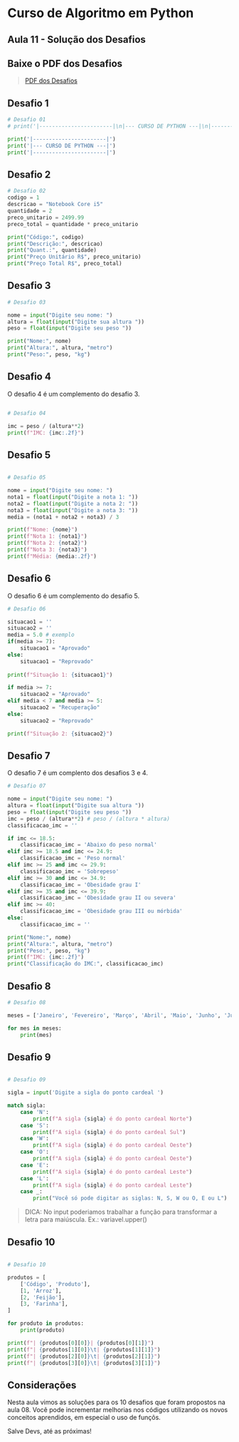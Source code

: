 # Curso de Algoritmo em Python

## Aula 11 - Solução dos Desafios

## Baixe o PDF dos Desafios

> [PDF dos Desafios](https://github.com/edsonmaia/curso-algoritmo-python/blob/main/pdf/curso-de-algoritmo-desafios-de-python-professor-edson-maia-2024.pdf)

## Desafio 1

~~~python
# Desafio 01
# print('|-----------------------|\n|--- CURSO DE PYTHON ---|\n|-----------------------|')

print('|-----------------------|')
print('|--- CURSO DE PYTHON ---|')
print('|-----------------------|')

~~~

## Desafio 2

~~~python
# Desafio 02
codigo = 1
descricao = "Notebook Core i5"
quantidade = 2
preco_unitario = 2499.99
preco_total = quantidade * preco_unitario

print("Código:", codigo)
print("Descrição:", descricao)
print("Quant.:", quantidade)
print("Preço Unitário R$", preco_unitario)
print("Preço Total R$", preco_total)

~~~

## Desafio 3

~~~python
# Desafio 03

nome = input("Digite seu nome: ")
altura = float(input("Digite sua altura "))
peso = float(input("Digite seu peso "))

print("Nome:", nome)
print("Altura:", altura, "metro")
print("Peso:", peso, "kg")

~~~

## Desafio 4

O desafio 4 é um complemento do desafio 3.

~~~python

# Desafio 04

imc = peso / (altura**2)
print(f"IMC: {imc:.2f}")

~~~

## Desafio 5

~~~python

# Desafio 05

nome = input("Digite seu nome: ")
nota1 = float(input("Digite a nota 1: "))
nota2 = float(input("Digite a nota 2: "))
nota3 = float(input("Digite a nota 3: "))
media = (nota1 + nota2 + nota3) / 3

print(f"Nome: {nome}")
print(f"Nota 1: {nota1}")
print(f"Nota 2: {nota2}")
print(f"Nota 3: {nota3}")
print(f"Média: {media:.2f}")

~~~

## Desafio 6

O desafio 6 é um complemento do desafio 5.

~~~python
# Desafio 06

situacao1 = ''
situacao2 = ''
media = 5.0 # exemplo
if(media >= 7):
    situacao1 = "Aprovado"
else:
    situacao1 = "Reprovado"
    
print(f"Situação 1: {situacao1}")

if media >= 7:
    situacao2 = "Aprovado"
elif media < 7 and media >= 5:
    situacao2 = "Recuperação"
else:
    situacao2 = "Reprovado"

print(f"Situação 2: {situacao2}")

~~~

## Desafio 7

O desafio 7 é um complento dos desafios 3 e 4.

~~~python
# Desafio 07

nome = input("Digite seu nome: ")
altura = float(input("Digite sua altura "))
peso = float(input("Digite seu peso "))
imc = peso / (altura**2) # peso / (altura * altura)
classificacao_imc = ''

if imc <= 18.5:
    classificacao_imc = 'Abaixo do peso normal'
elif imc >= 18.5 and imc <= 24.9:
    classificacao_imc = 'Peso normal'
elif imc >= 25 and imc <= 29.9:
    classificacao_imc = 'Sobrepeso'
elif imc >= 30 and imc <= 34.9:
    classificacao_imc = 'Obesidade grau I'
elif imc >= 35 and imc <= 39.9:
    classificacao_imc = 'Obesidade grau II ou severa'
elif imc >= 40:
    classificacao_imc = 'Obesidade grau III ou mórbida'
else:
    classificacao_imc = ''

print("Nome:", nome)
print("Altura:", altura, "metro")
print("Peso:", peso, "kg")
print(f"IMC: {imc:.2f}")
print("Classificação do IMC:", classificacao_imc)

~~~

## Desafio 8

~~~python
# Desafio 08

meses = ['Janeiro', 'Fevereiro', 'Março', 'Abril', 'Maio', 'Junho', 'Julho', 'Agosto', 'Setembro', 'Outubro', 'Novembro', 'Dezembro']

for mes in meses:
    print(mes)

~~~

## Desafio 9

~~~python

# Desafio 09

sigla = input('Digite a sigla do ponto cardeal ')

match sigla:
    case 'N':
        print(f"A sigla {sigla} é do ponto cardeal Norte")
    case 'S':
        print(f"A sigla {sigla} é do ponto cardeal Sul")
    case 'W':
        print(f"A sigla {sigla} é do ponto cardeal Oeste")
    case 'O':
        print(f"A sigla {sigla} é do ponto cardeal Oeste")
    case 'E':
        print(f"A sigla {sigla} é do ponto cardeal Leste")
    case 'L':
        print(f"A sigla {sigla} é do ponto cardeal Leste")
    case _:
        print("Você só pode digitar as siglas: N, S, W ou O, E ou L")

~~~

> DICA: No input poderiamos trabalhar a função para transformar a letra para maiúscula. Ex.: variavel.upper()

## Desafio 10

~~~python

# Desafio 10

produtos = [
    ['Código', 'Produto'],
    [1, 'Arroz'],
    [2, 'Feijão'],
    [3, 'Farinha'],
]

for produto in produtos:
    print(produto)

print(f"| {produtos[0][0]}| {produtos[0][1]}")
print(f"| {produtos[1][0]}\t| {produtos[1][1]}")
print(f"| {produtos[2][0]}\t| {produtos[2][1]}")
print(f"| {produtos[3][0]}\t| {produtos[3][1]}")

~~~

## Considerações

Nesta aula vimos as soluções para os 10 desafios que foram propostos na aula 08. Você pode incrementar melhorias nos códigos utilizando os novos conceitos aprendidos, em especial o uso de funçõs.

Salve Devs, até as próximas!
